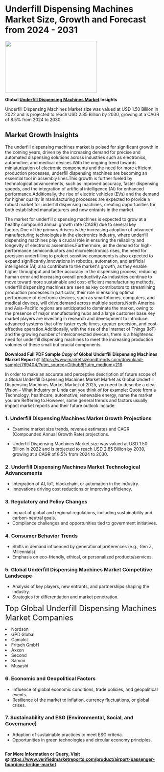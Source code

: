 <H1>Underfill Dispensing Machines Market Size, Growth and Forecast from 2024 - 2031</H1><img class="aligncenter size-medium wp-image-584254" src="https://thirdeyenews.in/wp-content/uploads/2024/09/Global-Market-Research-300x168.jpeg" alt="" width="300" height="168" /><p><strong>Global&nbsp;<a href="https://www.marketsizeandtrends.com/download-sample/769404/?utm_source=Github8j?utm_medium=216">Underfill Dispensing Machines Market</a> Insights</strong></p><p>Underfill Dispensing Machines Market size was valued at USD 1.50 Billion in 2022 and is projected to reach USD 2.85 Billion by 2030, growing at a CAGR of 8.5% from 2024 to 2030.</p><p><h2>Market Growth Insights</h2> <p>The underfill dispensing machines market is poised for significant growth in the coming years, driven by the increasing demand for precise and automated dispensing solutions across industries such as electronics, automotive, and medical devices.With the ongoing trend towards miniaturization of electronic components and the need for more efficient production processes, underfill dispensing machines are becoming an essential tool in assembly lines.This growth is further fueled by technological advancements, such as improved accuracy, faster dispensing speeds, and the integration of artificial intelligence (AI) for enhanced performance.Additionally, the rise of electric vehicles (EVs) and the demand for higher quality in manufacturing processes are expected to provide a robust market for underfill dispensing machines, creating opportunities for both established manufacturers and new entrants in the market.</p> <p>The market for underfill dispensing machines is expected to grow at a healthy compound annual growth rate (CAGR) due to several key factors.One of the primary drivers is the increasing adoption of advanced manufacturing technologies in the electronics industry, where underfill dispensing machines play a crucial role in ensuring the reliability and longevity of electronic assemblies.Furthermore, as the demand for high-performance semiconductors and microelectronics rises, the need for precision underfilling to protect sensitive components is also expected to expand significantly.Innovations in robotics, automation, and artificial intelligence (AI) also contribute to the market's growth, as they enable higher throughput and better accuracy in the dispensing process, reducing human error and increasing overall productivity.As industries continue to move toward more sustainable and cost-efficient manufacturing methods, underfill dispensing machines are seen as key contributors to streamlining production processes.In particular, their role in ensuring optimal performance of electronic devices, such as smartphones, computers, and medical devices, will drive demand across multiple sectors.North America and Asia-Pacific regions are anticipated to dominate the market, owing to the presence of major manufacturing hubs and a large customer base.Key market players are investing in research and development to introduce advanced systems that offer faster cycle times, greater precision, and cost-effective operation.Additionally, with the rise of the Internet of Things (IoT) and the growing number of interconnected devices, there is a heightened need for underfill dispensing machines to meet the increasing production volumes of these small but crucial components.<p><span class=""><strong>Download Full PDF Sample Copy of Global Underfill Dispensing Machines Market Report</strong> @ <a href="https://www.marketsizeandtrends.com/download-sample/769404/?utm_source=Github8j?utm_medium=216" target="_blank">https://www.marketsizeandtrends.com/download-sample/769404/?utm_source=Github8j?utm_medium=216</a></span></p><p>In order to make an accurate and perceptive description of future scope of a Global&nbsp;Underfill Dispensing Machines Market Market as Global&nbsp;Underfill Dispensing Machines Market Market of 2025, you need to describe a clear Vision &ndash; What Industry or Linda can you think of for example: Quote from a Technology, healthcare, automotive, renewable energy, name the market you are Reffering to.However, some general trends and factors usually impact market reports and their future outlook include:</p><h3>1.&nbsp;<strong>Underfill Dispensing Machines Market Growth Projections</strong></h3><ul><li>Examine market size trends, revenue estimates and CAGR (Compounded Annual Growth Rate) projections.</li><li><p>Underfill Dispensing Machines Market size was valued at USD 1.50 Billion in 2022 and is projected to reach USD 2.85 Billion by 2030, growing at a CAGR of 8.5% from 2024 to 2030.</p></li></ul><h3>2.&nbsp;<strong>Underfill Dispensing Machines Market Technological Advancements</strong></h3><ul><li>Integration of AI, IoT, blockchain, or automation in the industry.</li><li>Innovations driving cost reductions or improving efficiency.</li></ul><h3>3.&nbsp;<strong>Regulatory and Policy Changes</strong></h3><ul><li>Impact of global and regional regulations, including sustainability and carbon-neutral goals.</li><li>Compliance challenges and opportunities tied to government initiatives.</li></ul><h3>4.&nbsp;<strong>Consumer Behavior Trends</strong></h3><ul><li>Shifts in demand influenced by generational preferences (e.g., Gen Z, Millennials).</li><li>Emphasis on eco-friendly, ethical, or personalized products/services.</li></ul><h3>5.&nbsp;<strong>Global Underfill Dispensing Machines Market Competitive Landscape</strong></h3><ul><li>Analysis of key players, new entrants, and partnerships shaping the industry.</li><li>Strategies for differentiation and market penetration.</li></ul><p data-pm-slice="1 1 []"><span style="color: inherit; font-family: inherit; font-size: 25px;">Top Global Underfill Dispensing Machines Market Companies</span></p><div class="" data-test-id=""><p><li>Nordson</li><li> GPD Global</li><li> Camalot</li><li> Fritsch GmbH</li><li> Axxon</li><li> Second</li><li> Samon</li><li> Musashi</li></p></div><h3>6.&nbsp;<strong>Economic and Geopolitical Factors</strong></h3><ul><li>Influence of global economic conditions, trade policies, and geopolitical events.</li><li>Resilience of the market to inflation, currency fluctuations, or global crises.</li></ul><h3>7.&nbsp;<strong>Sustainability and ESG (Environmental, Social, and Governance)</strong></h3><ul><li>Adoption of sustainable practices to meet ESG criteria.</li><li>Opportunities in green technologies and circular economy principles.</li></ul><h2><strong style="font-size: 14px;">For More Information or Query, Visit @&nbsp;</strong><a style="background-color: #ffffff; font-size: 14px;" href="https://www.marketsizeandtrends.com/report/underfill-dispensing-machines-market/" target="_blank">https://www.verifiedmarketreports.com/product/airport-passenger-boarding-bridge-market</a></h2>